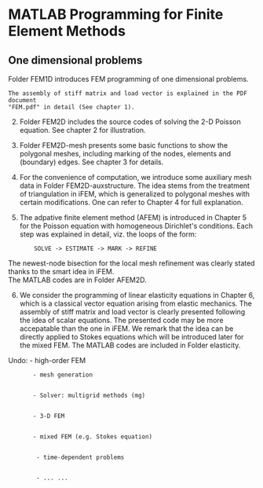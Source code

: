 # MATLAB Programming for Finite Element Methods

## One dimensional problems

Folder FEM1D introduces FEM programming of one dimensional problems. 
   
    The assembly of stiff matrix and load vector is explained in the PDF document 
	"FEM.pdf" in detail (See chapter 1).
	
2. Folder FEM2D includes the source codes of solving the 2-D Poisson equation.
   See chapter 2 for illustration.
   
3. Folder FEM2D-mesh presents some basic functions to show the polygonal meshes, including 
   marking of the nodes, elements and (boundary) edges.
   See chapter 3 for details.
   
4. For the convenience of computation, we introduce some auxiliary mesh data in Folder FEM2D-auxstructure. 
   The idea stems from the treatment of triangulation in iFEM, which is generalized to polygonal meshes with 
certain modifications.  One can refer to Chapter 4 for full explanation.

5. The adpative finite element method (AFEM) is introduced in Chapter 5 for the Poisson equation with homogeneous Dirichlet's 
   conditions.  Each step was explained in detail, viz. the loops of the form: 

           SOLVE -> ESTIMATE -> MARK -> REFINE

The newest-node bisection for the local mesh refinement was clearly stated  thanks to the smart idea in iFEM.  
The MATLAB codes are in Folder AFEM2D. 

6. We consider the programming of linear elasticity equations in Chapter 6, which is a classical vector equation arising from 
   elastic mechanics. The assembly of stiff matrix and load vector is clearly presented following the idea of scalar equations. 
   The presented code may be more accepatable than the one in iFEM. We remark that the idea can be directly applied to 
    Stokes equations which will be introduced later for the mixed FEM.  The MATLAB codes are included in Folder elasticity. 

Undo: - high-order FEM
   
   
           - mesh generation
   
   
           - Solver: multigrid methods (mg)
   
   
           - 3-D FEM
      

           - mixed FEM (e.g. Stokes equation)
   
  
            - time-dependent problems
     

            - ... ...
